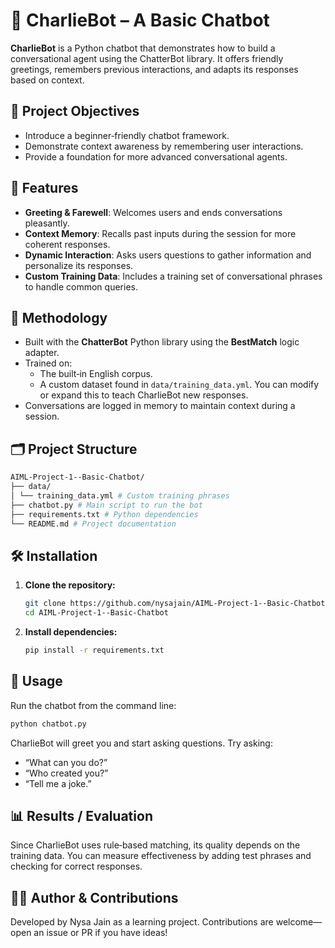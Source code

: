 # 🤖 CharlieBot – A Basic Chatbot

**CharlieBot** is a Python chatbot that demonstrates how to build a conversational agent using the ChatterBot library. It offers friendly greetings, remembers previous interactions, and adapts its responses based on context.

## 🎯 Project Objectives
- Introduce a beginner‑friendly chatbot framework.
- Demonstrate context awareness by remembering user interactions.
- Provide a foundation for more advanced conversational agents.

## 🧰 Features
- **Greeting & Farewell**: Welcomes users and ends conversations pleasantly.
- **Context Memory**: Recalls past inputs during the session for more coherent responses.
- **Dynamic Interaction**: Asks users questions to gather information and personalize its responses.
- **Custom Training Data**: Includes a training set of conversational phrases to handle common queries.

## 🧠 Methodology
- Built with the **ChatterBot** Python library using the **BestMatch** logic adapter.
- Trained on:
  - The built‑in English corpus.
  - A custom dataset found in `data/training_data.yml`.  You can modify or expand this to teach CharlieBot new responses.
- Conversations are logged in memory to maintain context during a session.

## 🗂 Project Structure
```bash
AIML-Project-1--Basic-Chatbot/
├── data/
│ └── training_data.yml # Custom training phrases
├── chatbot.py # Main script to run the bot
├── requirements.txt # Python dependencies
└── README.md # Project documentation
```

## 🛠 Installation

1. **Clone the repository:**
   ```bash
   git clone https://github.com/nysajain/AIML-Project-1--Basic-Chatbot.git
   cd AIML-Project-1--Basic-Chatbot

2. **Install dependencies:**

   ```bash
   pip install -r requirements.txt
   
## 🚀 Usage

Run the chatbot from the command line:
```bash
python chatbot.py
```

CharlieBot will greet you and start asking questions. Try asking:
- “What can you do?”
- “Who created you?”
- “Tell me a joke.”

## 📊 Results / Evaluation
Since CharlieBot uses rule‑based matching, its quality depends on the training data. You can measure effectiveness by adding test phrases and checking for correct responses.

## 🧑‍💼 Author & Contributions
Developed by Nysa Jain as a learning project.
Contributions are welcome—open an issue or PR if you have ideas!
